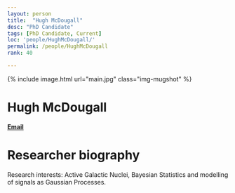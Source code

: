 ```yaml
---
layout: person
title:  "Hugh McDougall"
desc: "PhD Candidate"
tags: [PhD Candidate, Current]
loc: 'people/HughMcDougall/'
permalink: /people/HughMcDougall
rank: 40

---
```

 
{% include image.html url="main.jpg" class="img-mugshot" %}
<div class="text-center" markdown="1">

# Hugh McDougall


[**Email**](mailto:h.mcdougall@uq.edu.au)



</div>
 
# Researcher biography

Research interests: Active Galactic Nuclei, Bayesian Statistics and modelling of signals as Gaussian Processes.

